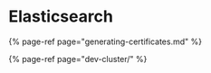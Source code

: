 # Elasticsearch



{% page-ref page="generating-certificates.md" %}

{% page-ref page="dev-cluster/" %}



